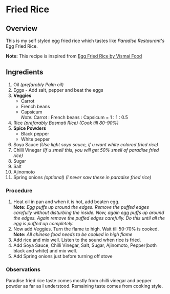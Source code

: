 # Fried Rice
## Overview
This is my self styled egg fried rice which tastes like *Paradise Restaurant's* Egg Fried Rice.  

**Note:** This recipe is inspired from [Egg Fried Rice by Vismai Food](https://youtu.be/jEQfy9QeJEU)

## Ingredients
1. Oil _(prefarably Palm oil)_
2. Eggs - Add salt, pepper and beat the eggs
3. **Veggies**
    * Carrot
    * French beans
    * Capsicum  
    *Note:* Carrot : French beans : Capsicum = 1 : 1 : 0.5
4. Rice _(prefarably Basmati Rice)_ _(Cook till 80-90%)_
4. **Spice Powders**
    * Black pepper
    * White pepper
5. Soya Sauce _(Use light soya sauce, if u want white colored fried rice)_
6. Chilli Vinegar _(If u smell this, you will get 50% smell of paradise fried rice)_
7. Sugar
8. Salt
9. Ajinomoto
10. Spring onions _(optional)_ _(I never saw these in paradise fried rice)_

### Procedure
1. Heat oil in pan and when it is hot,  add beaten egg.  
    **Note:**
    *Egg puffs up around the edges. Remove the puffed edges carefully without disturbing the inside. Now, again egg puffs up around the edges. Again remove the puffed edges carefully. Do this until all the egg is puffed up completely.*
2. Now add Veggies. Turn the flame to high. Wait till 50-70% is cooked.  
    **Note:**
    *All chinese food needs to be cooked in high flame*
3. Add rice and mix well. Listen to the sound when rice is fried.
4. Add Soya Sauce, Chilli Vinegar, Salt, Sugar, Ajinomoto, Pepper(both black and white) and mix well.
5. Add Spring onions just before turning off stove

### Observations
Paradise fried rice taste comes mostly from chilli vinegar and pepper powder as far as I understood. Remaining taste comes from cooking style.

